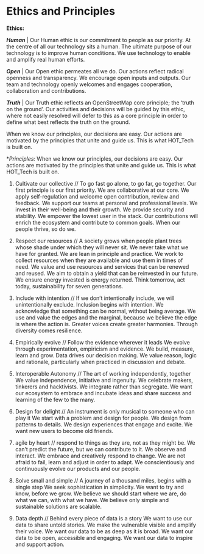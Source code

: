 # Ethics and Principles

**Ethics:**

***Human*** | Our Human ethic is our commitment to people as our priority. At the centre of all our technology sits a human. The ultimate purpose of our technology is to improve human conditions. We use technology to enable and amplify real human efforts.

***Open*** | Our Open ethic permeates all we do. Our actions  reflect radical openness and transparency. We encourage open inputs and outputs. Our team and technology openly welcomes and engages cooperation, collaboration and contributions.

***Truth*** | Our Truth ethic reflects an OpenStreetMap core principle; the ‘truth on the ground’. Our activities and decisions will be guided by this ethic, where not easily resolved will defer to this as a core principle in order to define what best reflects the truth on the ground.
 

When we know our principles, our decisions are easy. Our actions are motivated by the principles that unite and guide us. This is what HOT_Tech is built on.

**Principles:*
When we know our principles, our decisions are easy. Our actions are motivated by the principles that unite and guide us. This is what HOT_Tech is built on.

1. Cultivate our collective // To go fast go alone, to go far, go together. 
Our first principle is our first priority.  We are collaborative at our core. We apply self-regulation and welcome open contribution, review and feedback. We support our teams at personal and professional levels. We invest in their well-being and their growth. We provide security and stability. We empower the lowest user in the stack. Our contributions will enrich the ecosystem and contribute to common goals. When our people thrive, so do we.

2. Respect our resources // A society grows when people plant trees whose shade under which they will never sit. 
We never take what we have for granted. We are lean in principle and practice. We work to collect resources when they are available and use them in times of need. We value and use resources and services that can be renewed and reused. We aim to obtain a yield that can be reinvested in our future. We ensure energy invested is energy returned. Think tomorrow, act today, sustainability for seven generations.

3. Include with intention // If we don’t intentionally include, we will unintentionally exclude. 
Inclusion begins with intention. We acknowledge that something can be normal, without being average. We use and value the edges and the marginal, because we believe the edge is where the action is. Greater voices create greater harmonies. Through diversity comes resilience. 

4. Empirically evolve // Follow the evidence wherever it leads
We evolve through experimentation, empiricism and evidence. We build, measure, learn and grow. Data drives our decision making. We value reason, logic and rationale, particularly when practiced in discussion and debate. 

5. Interoperable Autonomy // The art of working independently, together
We value independence, initiative and ingenuity. We celebrate makers, tinkerers and hacktivists. We integrate rather than segregate. We want our ecosystem to embrace and incubate ideas and share success and learning of the few to the many. 

6. Design for delight // An instrument is only musical to someone who can play it
We start with a problem and design for people. We design from patterns to details. We design experiences that engage and excite.  We want new users to become old friends.

7. agile by heart // respond to things as they are, not as they might be.
We can’t predict the future, but we can contribute to it. We observe and interact. We embrace and creatively respond to change. We are not afraid to fail, learn and adjust in order to adapt. We conscientiously and continuously evolve our products and our people.

8. Solve small and simple // A journey of a thousand miles, begins with a single step
We seek sophistication in simplicity. We want to try and know, before we grow. We believe we should start where we are, do what we can, with what we have. We believe only simple and sustainable solutions are scalable.

9. Data depth // Behind every piece of data is a story
We want to use our data to share untold stories. We make the vulnerable visible and amplify their voice. We want our data to be as deep as it is broad. We want our data to be open, accessible and engaging. We want our data to inspire and support action.
